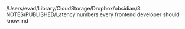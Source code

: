 /Users/evad/Library/CloudStorage/Dropbox/obsidian/3. NOTES/PUBLISHED/Latency numbers every frontend developer should know.md